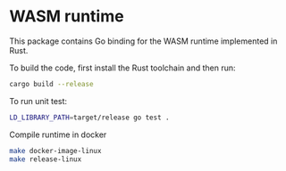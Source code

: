 # WASM runtime

This package contains Go binding for the WASM runtime implemented in Rust.

To build the code, first install the Rust toolchain and then run:

```bash
cargo build --release
```

To run unit test:

```bash
LD_LIBRARY_PATH=target/release go test .
```

Compile runtime in docker

```bash
make docker-image-linux
make release-linux
```
